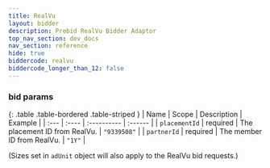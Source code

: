 ```yaml
---
title: RealVu
layout: bidder
description: Prebid RealVu Bidder Adaptor
top_nav_section: dev_docs
nav_section: reference
hide: true
biddercode: realvu
biddercode_longer_than_12: false
---
```


### bid params

{: .table .table-bordered .table-striped }
| Name          | Scope    | Description                                                                                                                                 | Example                    |
| :---          | :----    | :----------                                                                                                                                 | :------                    |
| `placementId` | required | The placement ID from RealVu.              | `"9339508"`                 |
| `partnerId`   | required | The member ID  from RealVu.                | `"1Y"`                      |

(Sizes set in `adUnit` object will also apply to the RealVu bid requests.)
